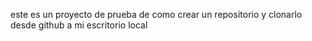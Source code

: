 este es un proyecto de prueba de como crear un repositorio y clonarlo desde github a mi escritorio local

